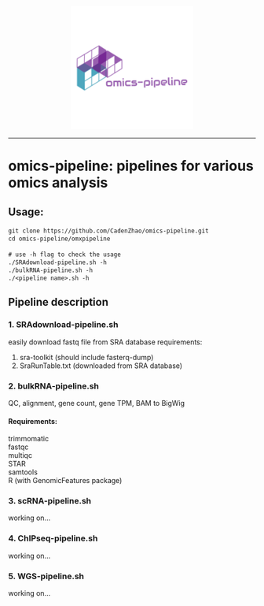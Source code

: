 <p align="center">
  <img width="250" height="250" src="./img/logo2.png">
</p>
 
***

# omics-pipeline: pipelines for various omics analysis 

## Usage:
```
git clone https://github.com/CadenZhao/omics-pipeline.git
cd omics-pipeline/omxpipeline

# use -h flag to check the usage
./SRAdownload-pipeline.sh -h
./bulkRNA-pipeline.sh -h
./<pipeline name>.sh -h
```

## Pipeline description
### 1. SRAdownload-pipeline.sh
easily download fastq file from SRA database 
requirements: 
1. sra-toolkit (should include fasterq-dump) 
2. SraRunTable.txt (downloaded from SRA database) 

### 2. bulkRNA-pipeline.sh
QC, alignment, gene count, gene TPM, BAM to BigWig
#### Requirements:
trimmomatic  
fastqc  
multiqc  
STAR  
samtools  
R (with GenomicFeatures package) 

### 3. scRNA-pipeline.sh
working on...

### 4. ChIPseq-pipeline.sh
working on...

### 5. WGS-pipeline.sh
working on...

